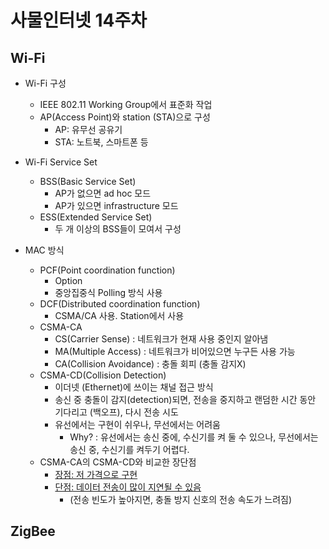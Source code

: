 # 사물인터넷 14주차
## Wi-Fi
* Wi-Fi 구성
  - IEEE 802.11 Working Group에서 표준화 작업
  - AP(Access Point)와 station (STA)으로 구성
    * AP: 유무선 공유기
    * STA: 노트북, 스마트폰 등

* Wi-Fi Service Set
  - BSS(Basic Service Set)
    * AP가 없으면 ad hoc 모드
    * AP가 있으면 infrastructure 모드
  - ESS(Extended Service Set)
    * 두 개 이상의 BSS들이 모여서 구성

* MAC 방식
  - PCF(Point coordination function)
    * Option
    * 중앙집중식 Polling 방식 사용
  - DCF(Distributed coordination function)
    * CSMA/CA 사용. Station에서 사용
  * CSMA-CA
    - CS(Carrier Sense) : 네트워크가 현재 사용 중인지 알아냄
    - MA(Multiple Access) : 네트워크가 비어있으면 누구든 사용 가능
    - CA(Collision Avoidance) : 충돌 회피 (충돌 감지X)
  * CSMA-CD(Collision Detection)
    - 이더넷 (Ethernet)에 쓰이는 채널 접근 방식
    - 송신 중 충돌이 감지(detection)되면, 전송을 중지하고 랜덤한 시간 동안 기다리고 (백오프), 다시 전송 시도
    - 유선에서는 구현이 쉬우나, 무선에서는 어려움
      * Why? : 유선에서는 송신 중에, 수신기를 켜 둘 수 있으나, 무선에서는 송신 중, 수신기를 켜두기 어렵다.
  * CSMA-CA의 CSMA-CD와 비교한 장단점
    - <ins>장점: 저 가격으로 구현</ins>
    - <ins>단점: 데이터 전송이 많이 지연될 수 있음</ins>
      * (전송 빈도가 높아지면, 충돌 방지 신호의 전송 속도가 느려짐)


## ZigBee
